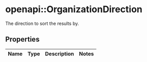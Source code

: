 # openapi::OrganizationDirection

The direction to sort the results by.

## Properties

| Name | Type | Description | Notes |
| ---- | ---- | ----------- | ----- |
